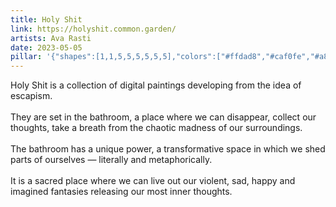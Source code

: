 ```yaml
---
title: Holy Shit
link: https://holyshit.common.garden/
artists: Ava Rasti
date: 2023-05-05
pillar: '{"shapes":[1,1,5,5,5,5,5,5],"colors":["#ffdad8","#caf0fe","#a8c6fe","#f1c9fe","#e392fe","#00c7fc","#7b219f","#00a3d7"]}'
---
```

Holy Shit is a collection of digital paintings developing from the idea of escapism.<br><br>They are set in the bathroom, a place where we can disappear, collect our thoughts, take a breath from the chaotic madness of our surroundings.<br><br>The bathroom has a unique power, a transformative space in which we shed parts of ourselves — literally and metaphorically.<br><br>It is a sacred place where we can live out our violent, sad, happy and imagined fantasies releasing our most inner thoughts.
